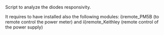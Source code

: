 Script to analyze the diodes responsivity.

It requires to have installed also the following modules: i)remote_PM5B (to remote control the power meter) and ii)remote_Keithley (remote control of the power supply)
